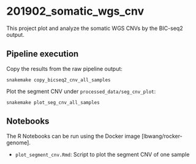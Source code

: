 # 201902_somatic_wgs_cnv
This project plot and analyze the somatic WGS CNVs by the BIC-seq2 output.



## Pipeline execution
Copy the results from the raw pipeline output:

    snakemake copy_bicseq2_cnv_all_samples

Plot the segment CNV under `processed_data/seg_cnv_plot`:

    snakemake plot_seg_cnv_all_samples



## Notebooks
The R Notebooks can be run using the Docker image [lbwang/rocker-genome].

- `plot_segment_cnv.Rmd`: Script to plot the segment CNV of one sample

[lbwang/rocker-transcriptome]: https://hub.docker.com/r/lbwang/rocker-genome
